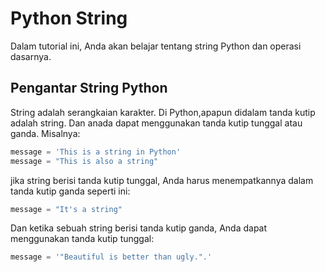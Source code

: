 # Python String
 Dalam tutorial ini, Anda akan belajar tentang string Python dan operasi dasarnya.

 ## Pengantar String Python
 String adalah serangkaian karakter. Di Python,apapun didalam tanda kutip adalah string. Dan anada dapat menggunakan tanda kutip tunggal atau ganda. Misalnya:
 ```python
message = 'This is a string in Python'
message = "This is also a string"
 ```
 jika string berisi tanda kutip tunggal, Anda harus menempatkannya dalam tanda kutip ganda seperti ini:
 ```python
message = "It's a string"
 ```
 Dan ketika sebuah string berisi tanda kutip ganda, Anda dapat menggunakan tanda kutip tunggal:
 ```python
message = '"Beautiful is better than ugly.".'
 ```